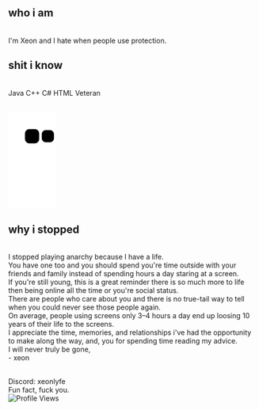 ## who i am
<br />I'm Xeon and I hate when people use protection.

## shit i know
<br />Java C++ C# HTML Veteran

<p align="center">

<br />![github contribution grid snake animation](https://raw.githubusercontent.com/XeonLyfe/XeonLyfe/output/github-contribution-grid-snake.svg)

## why i stopped
<br />I stopped playing anarchy because I have a life. 
<br />You have one too and you should spend you're time outside with your friends and family instead of spending hours a day staring at a screen. 
<br />If you're still young, this is a great reminder there is so much more to life then being online all the time or you're social status.
<br />There are people who care about you and there is no true-tail way to tell when you could never see those people again.
<br />On average, people using screens only 3–4 hours a day end up loosing 10 years of their life to the screens.
<br />I appreciate the time, memories, and relationships i've had the opportunity to make along the way, and, you for spending time reading my advice.
<br />I will never truly be gone,
<br />- xeon

<br />Discord: xeonlyfe
<br />Fun fact, fuck you.
<br />![Profile Views](https://komarev.com/ghpvc/?username=xeonlyfe)
